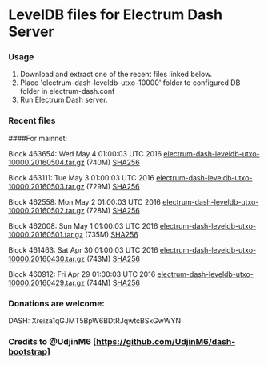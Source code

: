 # LevelDB files for Electrum Dash Server

### Usage

1. Download and extract one of the recent files linked below.
2. Place 'electrum-dash-leveldb-utxo-10000' folder to configured DB folder in electrum-dash.conf
3. Run Electrum Dash server.

### Recent files

####For mainnet:

Block 463654: Wed May  4 01:00:03 UTC 2016 [electrum-dash-leveldb-utxo-10000.20160504.tar.gz](https://transfer.sh/7wHI8/electrum-dash-leveldb-utxo-10000.20160504.tar.gz) (740M) [SHA256](https://transfer.sh/HTfkg/electrum-dash-leveldb-utxo-10000.20160504.tar.gz.sha256)

Block 463111: Tue May  3 01:00:03 UTC 2016 [electrum-dash-leveldb-utxo-10000.20160503.tar.gz](https://transfer.sh/JJn7C/electrum-dash-leveldb-utxo-10000.20160503.tar.gz) (729M) [SHA256](https://transfer.sh/wDL13/electrum-dash-leveldb-utxo-10000.20160503.tar.gz.sha256)

Block 462558: Mon May  2 01:00:03 UTC 2016 [electrum-dash-leveldb-utxo-10000.20160502.tar.gz](https://transfer.sh/3Rv9t/electrum-dash-leveldb-utxo-10000.20160502.tar.gz) (728M) [SHA256](https://transfer.sh/15Jzsl/electrum-dash-leveldb-utxo-10000.20160502.tar.gz.sha256)

Block 462008: Sun May  1 01:00:03 UTC 2016 [electrum-dash-leveldb-utxo-10000.20160501.tar.gz](https://transfer.sh/jQ0rM/electrum-dash-leveldb-utxo-10000.20160501.tar.gz) (735M) [SHA256](https://transfer.sh/4JAi1/electrum-dash-leveldb-utxo-10000.20160501.tar.gz.sha256)

Block 461463: Sat Apr 30 01:00:03 UTC 2016 [electrum-dash-leveldb-utxo-10000.20160430.tar.gz](https://transfer.sh/ovrtG/electrum-dash-leveldb-utxo-10000.20160430.tar.gz) (743M) [SHA256](https://transfer.sh/XOnF/electrum-dash-leveldb-utxo-10000.20160430.tar.gz.sha256)

Block 460912: Fri Apr 29 01:00:03 UTC 2016 [electrum-dash-leveldb-utxo-10000.20160429.tar.gz](https://transfer.sh/wOh2Z/electrum-dash-leveldb-utxo-10000.20160429.tar.gz) (744M) [SHA256](https://transfer.sh/10qclx/electrum-dash-leveldb-utxo-10000.20160429.tar.gz.sha256)

### Donations are welcome:

DASH: Xreiza1qGJMT5BpW6BDtRJqwtcBSxGwWYN

### Credits to @UdjinM6 [https://github.com/UdjinM6/dash-bootstrap]
